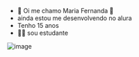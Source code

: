 - 💮 Oi me chamo Maria Fernanda 💓
- ainda estou me desenvolvendo no alura 
- Tenho 15 anos 
- 👨‍🎓 sou estudante

![image](https://media1.tenor.com/m/tBDjp0TKMXQAAAAC/fixing-hair-olivia-rodrigo.gif)


 

